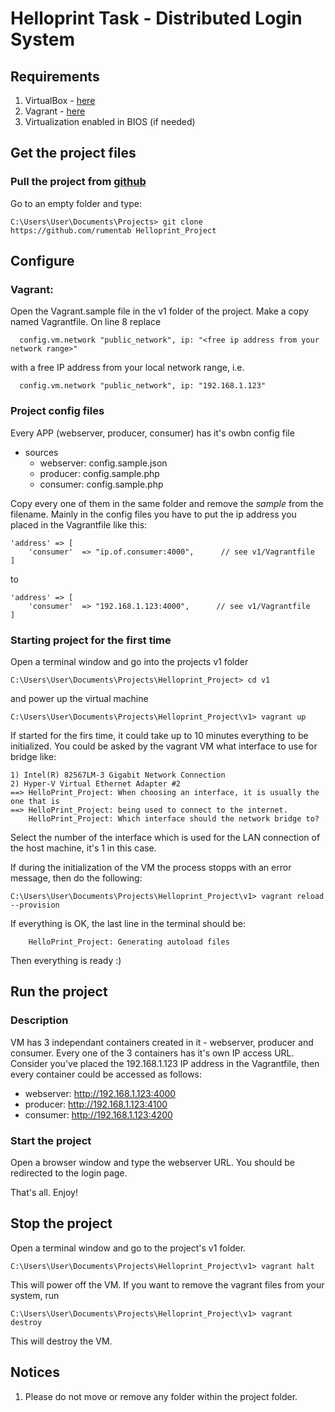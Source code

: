 # Helloprint Task - Distributed Login System

## Requirements
1. VirtualBox - [here](https://www.virtualbox.org/)
2. Vagrant - [here](https://www.vagrantup.com/downloads.html)
3. Virtualization enabled in BIOS (if needed)

## Get the project files
### Pull the project from [github](https://github.com/rumentab)
Go to an empty folder and type:
````
C:\Users\User\Documents\Projects> git clone https://github.com/rumentab Helloprint_Project
````
    
## Configure
### Vagrant:
Open the Vagrant.sample file in the v1 folder of the project. Make a copy named Vagrantfile. On line 8 replace 
````
  config.vm.network "public_network", ip: "<free ip address from your network range>" 
````
with a free IP address from your local network range, i.e.
````
  config.vm.network "public_network", ip: "192.168.1.123"
````

### Project config files
Every APP (webserver, producer, consumer) has it's owbn config file
* sources
    - webserver: config.sample.json
    - producer: config.sample.php
    - consumer: config.sample.php
    
Copy every one of them in the same folder and remove the *sample* from the filename.
Mainly in the config files you have to put the ip address you placed in the Vagrantfile like this:
````
'address' => [
    'consumer'  => "ip.of.consumer:4000",      // see v1/Vagrantfile
] 
````
to 
````
'address' => [
    'consumer'  => "192.168.1.123:4000",      // see v1/Vagrantfile
]

````
### Starting project for the first time

Open a terminal window and go into the projects v1 folder
````
C:\Users\User\Documents\Projects\Helloprint_Project> cd v1
````
and power up the virtual machine
````
C:\Users\User\Documents\Projects\Helloprint_Project\v1> vagrant up
````
If started for the firs time, it could take up to 10 minutes everything to be initialized.
You could be asked by the vagrant VM what interface to use for bridge like:
````
1) Intel(R) 82567LM-3 Gigabit Network Connection
2) Hyper-V Virtual Ethernet Adapter #2
==> HelloPrint_Project: When choosing an interface, it is usually the one that is
==> HelloPrint_Project: being used to connect to the internet.
    HelloPrint_Project: Which interface should the network bridge to?
````
Select the number of the interface which is used for the LAN connection of the host machine, it's 1 in this case.

If during the initialization of the VM the process stopps with an error message, then do the following:
````
C:\Users\User\Documents\Projects\Helloprint_Project\v1> vagrant reload --provision
````

If everything is OK, the last line in the terminal should be:
````
    HelloPrint_Project: Generating autoload files
````
Then everything is ready :)

## Run the project
### Description
VM has 3 independant containers created in it - webserver, producer and consumer. Every one of the 3 containers has it's own IP access URL.
Consider you've placed the 192.168.1.123 IP address in the Vagrantfile, then every container could be accessed as follows:

- webserver: http://192.168.1.123:4000
- producer: http://192.168.1.123:4100
- consumer: http://192.168.1.123:4200

### Start the project
Open a browser window and type the webserver URL. You should be redirected to the login page. 

That's all. Enjoy!


## Stop the project
Open a terminal window and go to the project's v1 folder.
````
C:\Users\User\Documents\Projects\Helloprint_Project\v1> vagrant halt
````
This will power off the VM. 
If you want to remove the vagrant files from your system, run
````
C:\Users\User\Documents\Projects\Helloprint_Project\v1> vagrant destroy
````

This will destroy the VM.

## Notices
1. Please do not move or remove any folder within the project folder.